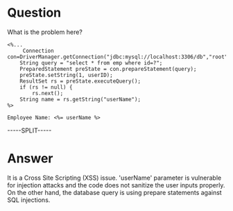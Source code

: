 # Question
 
What is the problem here?
 
```
<%...
     Connection con=DriverManager.getConnection("jdbc:mysql://localhost:3306/db","root","root"); 
    String query = "select * from emp where id=?";
    PreparedStatement preState = con.prepareStatement(query);
    preState.setString(1, userID);
    ResultSet rs = preState.executeQuery();
    if (rs != null) {
        rs.next();
    String name = rs.getString("userName");
%>

Employee Name: <%= userName %>
```
 
-----SPLIT-----
 
# Answer

It is a Cross Site Scripting (XSS) issue. 'userName' parameter is vulnerable for injection attacks and the code does not sanitize the user inputs properly. On the other hand, the database query is using prepare statements against SQL injections.
